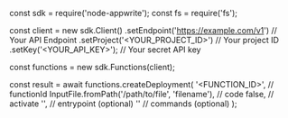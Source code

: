 const sdk = require('node-appwrite');
const fs = require('fs');

const client = new sdk.Client()
    .setEndpoint('https://example.com/v1') // Your API Endpoint
    .setProject('<YOUR_PROJECT_ID>') // Your project ID
    .setKey('<YOUR_API_KEY>'); // Your secret API key

const functions = new sdk.Functions(client);

const result = await functions.createDeployment(
    '<FUNCTION_ID>', // functionId
    InputFile.fromPath('/path/to/file', 'filename'), // code
    false, // activate
    '<ENTRYPOINT>', // entrypoint (optional)
    '<COMMANDS>' // commands (optional)
);
